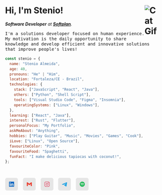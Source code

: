 <h1><strong>Hi, I'm Stenio!</strong> <img align="right" src="https://user-images.githubusercontent.com/5713670/87202985-820dcb80-c2b6-11ea-9f56-7ec461c497c3.gif" alt="Cat Gif" style="width: 3rem" /></h1>

_**Software Developer** at [**Softplan**][softplan]._

<samp>I'm a solutions developer focused on human experience. My motivation is the daily opportunity to share knowledge and develop efficient and innovative solutions that improve people's lives!</samp>

```javascript
const stenio = {
  name: "Stenio Almeida",
  age: 40,
  pronouns: "He" | "Him",
  location: "Fortaleza/CE - Brazil",
  technologies: {
    stack: ["JavaScript", "React", "Java"],
    others: ["Python", "Shell Script"],
    tools: ["Visual Studio Code", "Figma", "Insomnia"],
    operatingSystems: ["Linux", "Windows"],
  },
  learning: ["React", "Java"],
  interest: ["Rust", "Flutter"],
  personalFocus: "My Portfolio",
  askMeAbout: "Anything",
  hobbies: ["Play Guitar", "Music", "Movies", "Games", "Cook"],
  iLove: ["Linux", "Open Source"],
  favouriteColor: "Pink",
  favouriteFood: "Spaghetti",
  funFact: "I make delicious tapiocas with coconut!",
};
```

<br/>
<div>

[<img src="./etc/assets/social-linkedin.svg" title="Linkedin" alt="Linkedin" height="42" />][linkedin]&nbsp;&nbsp;&nbsp;
[<img src="./etc/assets/social-gmail.svg" title="Gmail" alt="Gmail" height="42" />][gmail]&nbsp;&nbsp;&nbsp;
[<img src="./etc/assets/social-instagram.svg" title="Instagram" alt="Instagram" height="42" />][instagram]&nbsp;&nbsp;&nbsp;
[<img src="./etc/assets/social-telegram.svg" title="Telegram" alt="Telegram" height="42" />][telegram]&nbsp;&nbsp;&nbsp;
[<img src="./etc/assets/social-spotify.svg" title="Spotify" alt="Spotify" height="42" />][spotify]

</div>

[linkedin]: https://linkedin.com/in/stenioas/
[gmail]: mailto:stenioas@gmail.com
[instagram]: https://instagram.com/stenioas/
[telegram]: https://t.me/stenioas/
[spotify]: https://open.spotify.com/user/stenioas/
[softplan]: https://www.softplan.com.br/
